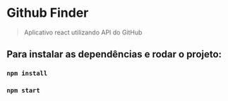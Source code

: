 # Github Finder

> Aplicativo react utilizando API do GitHub

## Para instalar as dependências e rodar o projeto:

### `npm install`

### `npm start`
